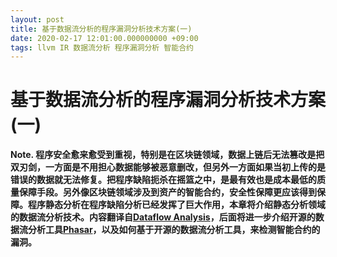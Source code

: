 ```yaml
---
layout: post
title: 基于数据流分析的程序漏洞分析技术方案(一)
date: 2020-02-17 12:01:00.000000000 +09:00
tags: llvm IR 数据流分析 程序漏洞分析 智能合约
---
```


# 基于数据流分析的程序漏洞分析技术方案(一)

**Note. 程序安全愈来愈受到重视，特别是在区块链领域，数据上链后无法篡改是把双刃剑，一方面是不用担心数据能够被恶意删改，但另外一方面如果当初上传的是错误的数据就无法修复。把程序缺陷扼杀在摇篮之中，是最有效也是成本最低的质量保障手段。另外像区块链领域涉及到资产的智能合约，安全性保障更应该得到保障。程序静态分析在程序缺陷分析已经发挥了巨大作用，本章将介绍静态分析领域的数据流分析技术。内容翻译自[Dataflow Analysis](http://pages.cs.wisc.edu/~horwitz/CS704-NOTES/2.DATAFLOW.html)，后面将进一步介绍开源的数据流分析工具[Phasar](https://phasar.org/)，以及如何基于开源的数据流分析工具，来检测智能合约的漏洞。**
